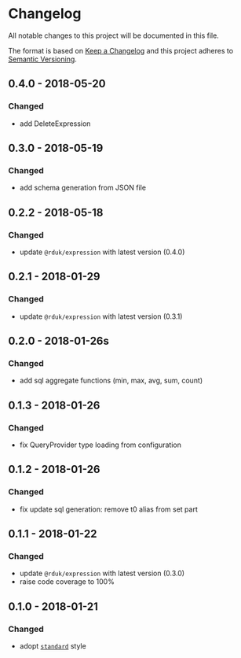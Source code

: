 # Changelog
All notable changes to this project will be documented in this file.

The format is based on [Keep a Changelog](http://keepachangelog.com/en/1.0.0/)
and this project adheres to [Semantic Versioning](http://semver.org/spec/v2.0.0.html).


## 0.4.0 - 2018-05-20
### Changed
- add DeleteExpression

## 0.3.0 - 2018-05-19
### Changed
- add schema generation from JSON file

## 0.2.2 - 2018-05-18
### Changed
- update `@rduk/expression` with latest version (0.4.0)

## 0.2.1 - 2018-01-29
### Changed
- update `@rduk/expression` with latest version (0.3.1)

## 0.2.0 - 2018-01-26s
### Changed
- add sql aggregate functions (min, max, avg, sum, count)

## 0.1.3 - 2018-01-26
### Changed
- fix QueryProvider type loading from configuration

## 0.1.2 - 2018-01-26
### Changed
- fix update sql generation: remove t0 alias from set part

## 0.1.1 - 2018-01-22
### Changed
- update `@rduk/expression` with latest version (0.3.0)
- raise code coverage to 100%

## 0.1.0 - 2018-01-21
### Changed
- adopt [`standard`](https://github.com/standard/standard#readme) style
